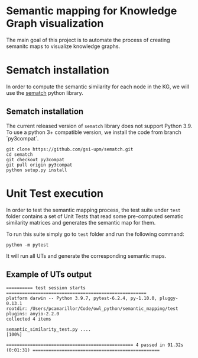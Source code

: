 # Semantic mapping for Knowledge Graph visualization

The main goal of this project is to automate the process of creating semanitc maps to visualize knowledge graphs.

# Sematch installation

In order to compute the semantic similarity for each node in the KG, we will use the [sematch](https://github.com/gsi-upm/sematch) python library.

## Sematch installation

The current released version of `sematch` library does not support Python 3.9. To use a python 3+ compatible version, we install the code from branch ´py3compat´.


    git clone https://github.com/gsi-upm/sematch.git
    cd sematch
    git checkout py3compat
    git pull origin py3compat
    python setup.py install

# Unit Test execution

In order to test the semantic mapping process, the test suite
under `test` folder contains a set of Unit Tests that read some
pre-computed sematic similarity matrices and generates the semantic
map for them.

To run this suite simply go to `test` folder and run the following
command:

    python -m pytest

It will run all UTs and generate the corresponding semantic maps.

## Example of UTs output

    ========== test session starts =====================================================
    platform darwin -- Python 3.9.7, pytest-6.2.4, py-1.10.0, pluggy-0.13.1
    rootdir: /Users/pcamarillor/Code/owl_python/semantic_mapping/test
    plugins: anyio-2.2.0
    collected 4 items                                                                                                            

    semantic_similarity_test.py ....                                                                                       [100%]

    ================================================ 4 passed in 91.32s (0:01:31) ================================================